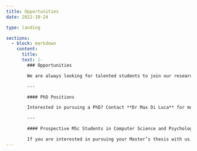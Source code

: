 ```yaml
---
title: Opportunities
date: 2022-10-24

type: landing

sections:
  - block: markdown
    content:
      title:
      text: |-
        ### Opportunities

        We are always looking for talented students to join our research group. If you're interested in exploring potential opportunities, please get in touch with us.

        ---

        #### PhD Positions

        Interested in pursuing a PhD? Contact **Dr Max Di Luca** for more information.

        ---

        #### Prospective MSc Students in Computer Science and Psychology

        If you are interested in pursuing your Master’s thesis with us, and learning more about virtual reality, drop us a message using the [Contact Page](/contact)
---
```

